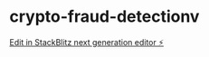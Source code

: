 # crypto-fraud-detectionv

[Edit in StackBlitz next generation editor ⚡️](https://stackblitz.com/~/github.com/aziswift/crypto-fraud-detectionv)
